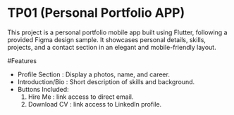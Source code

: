 # TP01 (Personal Portfolio APP)

This project is a personal portfolio mobile app built using Flutter, following a provided Figma design sample. It showcases personal details, skills, projects, and a contact section in an elegant and mobile-friendly layout.

#Features
- Profile Section : Display a photos, name, and career.
- Introduction/Bio : Short description of skills and background.
- Buttons Included: 
    1. Hire Me : link access to direct email.
    2. Download CV : link access to LinkedIn profile.